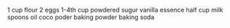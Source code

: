 1 cup flour
2 eggs
1-4th cup powdered sugur
vanilla essence
half cup milk
spoons oil
coco poder
baking powder
baking soda
